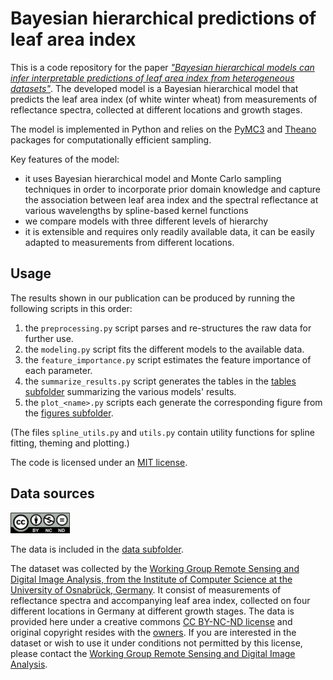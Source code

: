 # Bayesian hierarchical predictions of leaf area index

This is a code repository for the paper [*"Bayesian hierarchical models can infer interpretable predictions of leaf area index from heterogeneous datasets"*][1].
The developed model is a Bayesian hierarchical model that predicts the leaf area index (of white winter wheat) from measurements of reflectance spectra, collected at different locations and growth stages.

The model is implemented in Python and relies on the [PyMC3][2] and [Theano][3] packages for computationally efficient sampling.

Key features of the model:
* it uses Bayesian hierarchical model and Monte Carlo sampling techniques in order to incorporate prior domain knowledge and capture the association between leaf area index and the spectral reflectance at various wavelengths by spline-based kernel functions
* we compare models with three different levels of hierarchy
* it is extensible and requires only readily available data, it can be easily adapted to measurements from different locations.

## Usage
The results shown in our publication can be produced by running the following scripts in this order:
1. the `preprocessing.py` script parses and re-structures the raw data for further use.
2. the `modeling.py` script fits the different models to the available data.
3. the `feature_importance.py` script estimates the feature importance of each parameter.
4. the `summarize_results.py` script generates the tables in the [tables subfolder](/tables) summarizing the various models' results.
5. the `plot_<name>.py` scripts each generate the corresponding figure from the [figures subfolder](/figures).

(The files `spline_utils.py` and `utils.py` contain utility functions for spline fitting, theming and plotting.)

The code is licensed under an [MIT license][4].

## Data sources
<img src="by-nc-nd.png" alt="CC BY-NC-ND" style="height: 25pt;"/>

The data is included in the [data subfolder](/data).

The dataset was collected by the [Working Group Remote Sensing and Digital Image Analysis, from the Institute of Computer Science at the University of Osnabrück, Germany][5].
It consist of measurements of reflectance spectra and accompanying leaf area index, collected on four different locations in Germany at different growth stages.
The data is provided here under a creative commons [CC BY-NC-ND license][6] and original copyright resides with the [owners][5].
If you are interested in the dataset or wish to use it under conditions not permitted by this license, please contact the [Working Group Remote Sensing and Digital Image Analysis][5]. 


[1]: https://www.biorxiv.org/content/10.1101/2021.09.20.461084v1
[2]: https://docs.pymc.io/
[3]: https://github.com/Theano/Theano
[4]: https://opensource.org/licenses/MIT
[5]: https://www.informatik.uni-osnabrueck.de/arbeitsgruppen/fernerkundung_und_digitale_bildverarbeitung.html
[6]: https://creativecommons.org/licenses/by-nc-nd/4.0/
